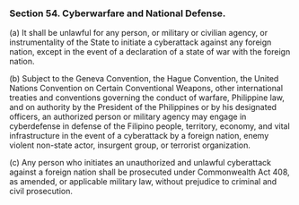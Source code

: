 ### Section 54. Cyberwarfare and National Defense.

(a) It shall be unlawful for any person, or military or civilian agency, or instrumentality of the State to initiate a cyberattack against any foreign nation,
except in the event of a declaration of a state of war with the foreign nation.

(b) Subject to the Geneva Convention, the Hague Convention, the United Nations Convention on Certain Conventional Weapons, other international treaties
and conventions governing the conduct of warfare, Philippine law, and on authority by the President of the Philippines or by his designated officers, an
authorized person or military agency may engage in cyberdefense in defense of the Filipino people, territory, economy, and vital infrastructure in the
event of a cyberattack by a foreign nation, enemy violent non-state actor, insurgent group, or terrorist organization.

(c) Any person who initiates an unauthorized and unlawful cyberattack against a foreign nation shall be prosecuted under Commonwealth Act 408, as amended,
or applicable military law, without prejudice to criminal and civil prosecution.
